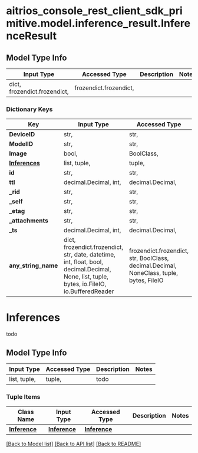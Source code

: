 # aitrios_console_rest_client_sdk_primitive.model.inference_result.InferenceResult

## Model Type Info
Input Type | Accessed Type | Description | Notes
------------ | ------------- | ------------- | -------------
dict, frozendict.frozendict,  | frozendict.frozendict,  |  | 

### Dictionary Keys
Key | Input Type | Accessed Type | Description | Notes
------------ | ------------- | ------------- | ------------- | -------------
**DeviceID** | str,  | str,  |  | [optional] 
**ModelID** | str,  | str,  |  | [optional] 
**Image** | bool,  | BoolClass,  |  | [optional] 
**[Inferences](#Inferences)** | list, tuple,  | tuple,  | todo | [optional] 
**id** | str,  | str,  |  | [optional] 
**ttl** | decimal.Decimal, int,  | decimal.Decimal,  |  | [optional] 
**_rid** | str,  | str,  |  | [optional] 
**_self** | str,  | str,  |  | [optional] 
**_etag** | str,  | str,  |  | [optional] 
**_attachments** | str,  | str,  |  | [optional] 
**_ts** | decimal.Decimal, int,  | decimal.Decimal,  |  | [optional] 
**any_string_name** | dict, frozendict.frozendict, str, date, datetime, int, float, bool, decimal.Decimal, None, list, tuple, bytes, io.FileIO, io.BufferedReader | frozendict.frozendict, str, BoolClass, decimal.Decimal, NoneClass, tuple, bytes, FileIO | any string name can be used but the value must be the correct type | [optional]

# Inferences

todo

## Model Type Info
Input Type | Accessed Type | Description | Notes
------------ | ------------- | ------------- | -------------
list, tuple,  | tuple,  | todo | 

### Tuple Items
Class Name | Input Type | Accessed Type | Description | Notes
------------- | ------------- | ------------- | ------------- | -------------
[**Inference**](Inference.md) | [**Inference**](Inference.md) | [**Inference**](Inference.md) |  | 

[[Back to Model list]](../../README.md#documentation-for-models) [[Back to API list]](../../README.md#documentation-for-api-endpoints) [[Back to README]](../../README.md)

